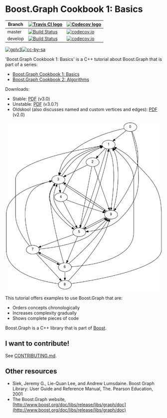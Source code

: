 # Boost.Graph Cookbook 1: Basics

Branch|[![Travis CI logo](TravisCI.png)](https://travis-ci.org)|[![Codecov logo](Codecov.png)](https://www.codecov.io)
---|---|---
master|[![Build Status](https://travis-ci.org/richelbilderbeek/BoostGraphTutorial.svg?branch=master)](https://travis-ci.org/richelbilderbeek/BoostGraphTutorial)|[![codecov.io](https://codecov.io/github/richelbilderbeek/BoostGraphTutorial/coverage.svg?branch=master)](https://codecov.io/github/richelbilderbeek/BoostGraphTutorial/branch/master)
develop|[![Build Status](https://travis-ci.org/richelbilderbeek/BoostGraphTutorial.svg?branch=develop)](https://travis-ci.org/richelbilderbeek/BoostGraphTutorial)|[![codecov.io](https://codecov.io/github/richelbilderbeek/BoostGraphTutorial/coverage.svg?branch=develop)](https://codecov.io/github/richelbilderbeek/BoostGraphTutorial/branch/develop)

[![gplv3](http://www.gnu.org/graphics/gplv3-88x31.png)](http://www.gnu.org/licenses/gpl.html)[![cc-by-sa](http://i.creativecommons.org/l/by-sa/4.0/88x31.png)](http://creativecommons.org/licenses/by-sa/4.0/)


'Boost.Graph Cookbook 1: Basics' is a C++ tutorial about Boost.Graph that is part of a series:

 * [Boost.Graph Cookbook 1: Basics](https://github.com/richelbilderbeek/BoostGraphTutorial)
 * [Boost.Graph Cookbook 2: Algorithms](https://github.com/mywtfmp3/boost_graph_cookbook_2)


Downloads:

 * Stable: [PDF](boost_graph_tutorial.pdf) (v3.0)
 * Unstable: [PDF](BoostGraphTutorial/boost_graph_tutorial.pdf) (v3.0.?)
 * Oldskool (also discusses named and custom vertices and edges): [PDF](boost_graph_tutorial_oldskool.pdf) (v2.0)

![Title graph](BoostGraphTutorial/title_graph.png)

This tutorial offers examples to use Boost.Graph that are:

 * Orders concepts chronologically
 * Increases complexity gradually
 * Shows complete pieces of code

Boost.Graph is a C++ library that is part of [Boost](http://www.boost.org).

## I want to contribute!

See [CONTRIBUTING.md](CONTRIBUTING.md).

## Other resources

  * Siek, Jeremy G., Lie-Quan Lee, and Andrew Lumsdaine. Boost Graph Library: User Guide and Reference Manual, The. Pearson Education, 2001
  * The Boost.Graph website, [http://www.boost.org/doc/libs/release/libs/graph/doc](http://www.boost.org/doc/libs/release/libs/graph/doc)

